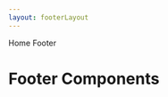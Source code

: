 ```yaml
---
layout: footerLayout
---
```


<script>
	import { Card , Breadcrumb, BreadcrumbItem } from '$lib/index'
  import { Home } from 'svelte-heros';
	let divClass = 'max-w-xs bg-white rounded-lg border border-gray-200 shadow-md dark:bg-gray-800 dark:border-gray-700';
</script>

<Breadcrumb>
  <BreadcrumbItem href="/" icon={Home} variation="solid">Home</BreadcrumbItem>
  <BreadcrumbItem>Footer</BreadcrumbItem>
</Breadcrumb>

<h1 class="text-3xl w-full dark:text-white py-8">Footer Components</h1>

<div class="p-4">
	<Card {divClass} img="/images/footer.webp" header="DEFAULT" link="/footer/default" btnLabel="Read more" />
</div>
<div class="p-4">
	<Card {divClass} img="/images/footer.webp" btnColor="green" header="LOGO FOOTER" link="/footer/logo" btnLabel="Read more" />
</div>
<div class="p-4">
	<Card {divClass} img="/images/footer.webp" btnColor="red" header="SOCIALMEDIA" link="/footer/socialmedia" btnLabel="Read more" />
</div>
<div class="p-4">
	<Card {divClass} img="/images/footer.webp" btnColor="blue" header="SITEMAP" link="/footer/sitemap" btnLabel="Read more" />
</div>

